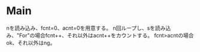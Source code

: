 # Main
nを読み込み、fcnt=0、acnt=0を用意する。
n回ループし、sを読み込み、"For"の場合fcnt++、それ以外はacnt++をカウントする。
fcnt>acntの場合ok、それ以外はng。

